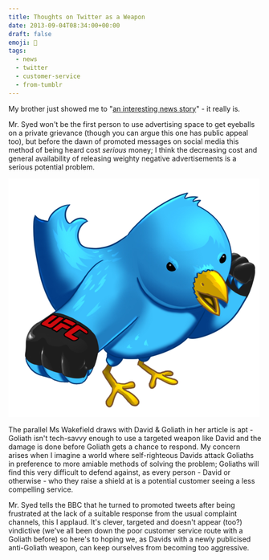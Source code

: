 ```yaml
---
title: Thoughts on Twitter as a Weapon
date: 2013-09-04T08:34:00+00:00
draft: false
emoji: 🥊
tags:
  - news
  - twitter
  - customer-service
  - from-tumblr
---
```


My brother just showed me to "[an interesting news story](https://bbc.co.uk/news/technology-23943480)" - it really is.

Mr. Syed won't be the first person to use advertising space to get eyeballs on a private grievance (though you can argue this one has public appeal too), but before the dawn of promoted messages on social media this method of being heard cost _serious_ money; I think the decreasing cost and general availability of releasing weighty negative advertisements is a serious potential problem.

![An illustration of an angry blue bird punching with UFC gloves](ufc-twitter.png)

The parallel Ms Wakefield draws with David & Goliath in her article is apt - Goliath isn't tech-savvy enough to use a targeted weapon like David and the damage is done before Goliath gets a chance to respond. My concern arises when I imagine a world where self-righteous Davids attack Goliaths in preference to more amiable methods of solving the problem; Goliaths will find this very difficult to defend against, as every person - David or otherwise - who they raise a shield at is a potential customer seeing a less compelling service.

Mr. Syed tells the BBC that he turned to promoted tweets after being frustrated at the lack of a suitable response from the usual complaint channels, this I applaud. It's clever, targeted and doesn't appear (too?) vindictive (we've all been down the poor customer service route with a Goliath before) so here's to hoping we, as Davids with a newly publicised anti-Goliath weapon, can keep ourselves from becoming too aggressive.
